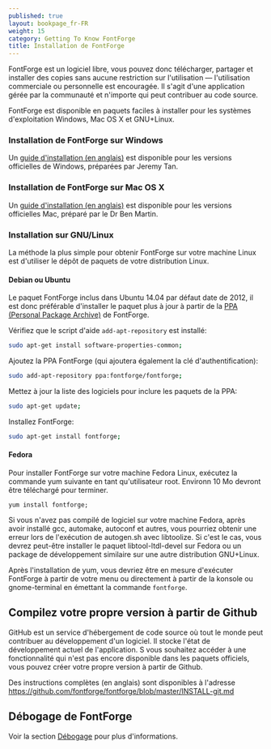 ```yaml
---
published: true
layout: bookpage_fr-FR
weight: 15
category: Getting To Know FontForge
title: Installation de FontForge
---
```


FontForge est un logiciel libre, vous pouvez donc télécharger, partager et installer des copies sans aucune
restriction sur l'utilisation &mdash; l'utilisation commerciale ou personnelle est encouragée.
Il s'agit d'une application gérée par la communauté et n'importe qui peut contribuer au code source.

FontForge est disponible en paquets faciles à installer pour les systèmes d'exploitation Windows, Mac OS X et GNU+Linux.

### Installation de FontForge sur Windows

Un [guide d'installation (en anglais)](http://fontforge.github.io/en-US/downloads/windows/) est disponible pour les versions officielles de Windows, préparées par Jeremy Tan.

### Installation de FontForge sur Mac OS X

Un [guide d'installation (en anglais)](http://fontforge.github.io/en-US/downloads/mac/) est disponible pour les versions officielles Mac, préparé par le Dr Ben Martin. 

### Installation sur GNU/Linux

La méthode la plus simple pour obtenir FontForge sur votre machine Linux est d'utiliser le dépôt de paquets de votre distribution Linux.

#### Debian ou Ubuntu

Le paquet FontForge inclus dans Ubuntu 14.04 par défaut date de 2012, il est donc préférable d'installer le paquet plus à jour à partir de la [PPA (Personal Package Archive)](https://launchpad.net/~fontforge/+archive/ubuntu/fontforge) de FontForge.

Vérifiez que le script d'aide `add-apt-repository` est installé:
    
```sh
sudo apt-get install software-properties-common;
```

Ajoutez la PPA FontForge (qui ajoutera également la clé d'authentification):
    
```sh
sudo add-apt-repository ppa:fontforge/fontforge;
```

Mettez à jour la liste des logiciels pour inclure les paquets de la PPA:
    
```sh
sudo apt-get update;
```

Installez FontForge:
    
```sh
sudo apt-get install fontforge;
```

#### Fedora

Pour installer FontForge sur votre machine Fedora Linux, exécutez la commande yum suivante en tant
qu'utilisateur root.
Environn 10 Mo devront être téléchargé pour terminer.


```
yum install fontforge;
```

Si vous n'avez pas compilé de logiciel sur votre machine Fedora, après avoir installé gcc, automake, autoconf et autres, vous pourriez obtenir une erreur lors de l'exécution de autogen.sh avec libtoolize.
Si c'est le cas, vous devrez peut-être installer le paquet libtool-ltdl-devel sur Fedora ou un package de développement similaire sur une autre distribution GNU+Linux.

Après l'installation de yum, vous devriez être en mesure d'exécuter FontForge à partir de votre menu ou directement à partir de la konsole ou gnome-terminal en émettant la commande `fontforge`.

## Compilez votre propre version à partir de Github

GitHub est un service d'hébergement de code source où tout le monde peut contribuer au développement d'un logiciel.
Il stocke l'état de développement actuel de l'application.
S vous souhaitez accéder à une fonctionnalité qui n'est pas encore disponible dans les paquets officiels, vous pouvez créer votre propre version à partir de Github.

Des instructions complètes (en anglais) sont disponibles à l'adresse <https://github.com/fontforge/fontforge/blob/master/INSTALL-git.md>

## Débogage de FontForge

Voir la section [Débogage](When_Things_Go_Wrong_With_Fontforge_Itself) pour plus d'informations.

